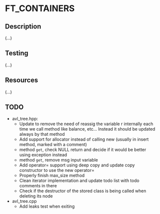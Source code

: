 # FT_CONTAINERS

## Description

(...)

## Testing

(...)

## Resources

(...)

## TODO

- avl_tree.hpp:
  - Update to remove the need of reassig the variable r internally each time we call method like balance, etc... Instead it should be updated always by that method
  - Add support for allocator instead of calling new (usually in insert method, marked with a comment)
  - method ```get```, check NULL return and decide if it would be better using exception instead
  - method ```get```, remove msg input variable
  - Add operator= support using deep copy and update copy constructor to use the new operator=
  - Properly finish max_size method
  - Clean iterator implementation and update todo list with todo comments in there
  - Check if the destructor of the stored class is being called when deleting its node
- avl_tree.cpp
  - Add leaks test when exiting
